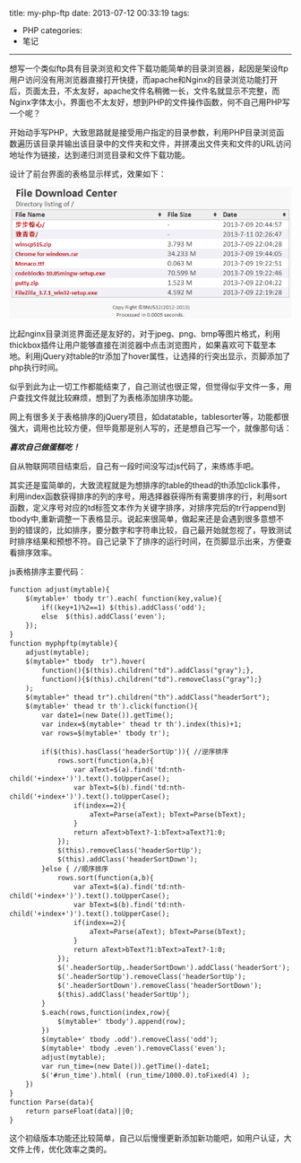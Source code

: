 title: my-php-ftp
date: 2013-07-12 00:33:19
tags:
- PHP
categories:
- 笔记
---

想写一个类似ftp具有目录浏览和文件下载功能简单的目录浏览器，起因是架设ftp用户访问没有用浏览器直接打开快捷，而apache和Nginx的目录浏览功能打开后，页面太丑，不太友好，apache文件名稍微一长，文件名就显示不完整，而Nginx字体太小，界面也不太友好，想到PHP的文件操作函数，何不自己用PHP写一个呢？

开始动手写PHP，大致思路就是接受用户指定的目录参数，利用PHP目录浏览函数遍历该目录并输出该目录中的文件夹和文件，并拼凑出文件夹和文件的URL访问地址作为链接，达到递归浏览目录和文件下载功能。

设计了前台界面的表格显示样式，效果如下：

![my-php-ftp](/uploads/images/my-php-ftp.png "my-php-ftp显示效果")

比起nginx目录浏览界面还是友好的，对于jpeg、png、bmp等图片格式，利用thickbox插件让用户能够直接在浏览器中点击浏览图片，如果喜欢可下载至本地。利用jQuery对table的tr添加了hover属性，让选择的行突出显示，页脚添加了php执行时间。

似乎到此为止一切工作都能结束了，自己测试也很正常，但觉得似乎文件一多，用户查找文件就比较麻烦，想到了为表格添加排序功能。

网上有很多关于表格排序的jQuery项目，如datatable，tablesorter等，功能都很强大，调用也比较方便，但毕竟那是别人写的，还是想自己写一个，就像那句话：

***喜欢自己做蛋糕吃！***

自从物联网项目结束后，自己有一段时间没写过js代码了，来练练手吧。

其实还是蛮简单的，大致流程就是为想排序的table的thead的th添加click事件，利用index函数获得排序的列的序号，用选择器获得所有需要排序的行，利用sort函数，定义序号对应的td标签文本作为关键字排序，对排序完后的tr行append到tbody中,重新调整一下表格显示。说起来很简单，做起来还是会遇到很多意想不到的错误的，比如排序，要分数字和字符串比较，自己最开始就忽视了，导致测试时排序结果和预想不符。自己记录下了排序的运行时间，在页脚显示出来，方便查看排序效率。

js表格排序主要代码：

	function adjust(mytable){
		$(mytable+' tbody tr').each( function(key,value){
		    if((key+1)%2==1) $(this).addClass('odd');
		    else  $(this).addClass('even');
	    });
	}
	function myphpftp(mytable){
		adjust(mytable);
	    $(mytable+" tbody  tr").hover(
	    	function(){$(this).children("td").addClass("gray");},
	    	function(){$(this).children("td").removeClass("gray");}
		);
		$(mytable+" thead tr").children("th").addClass("headerSort");
		$(mytable+' thead tr th').click(function(){ 
			var date1=(new Date()).getTime();
			var index=$(mytable+' thead tr th').index(this)+1;
			var rows=$(mytable+' tbody tr');
			
	        if($(this).hasClass('headerSortUp')){ //逆序排序
				rows.sort(function(a,b){
		  			var aText=$(a).find('td:nth-child('+index+')').text().toUpperCase(); 
					var bText=$(b).find('td:nth-child('+index+')').text().toUpperCase();
					if(index==2){
						aText=Parse(aText); bText=Parse(bText);
					}
					return aText>bText?-1:bText>aText?1:0; 
				});
				$(this).removeClass('headerSortUp');
				$(this).addClass('headerSortDown');
			}else { //顺序排序
				rows.sort(function(a,b){
		  			var aText=$(a).find('td:nth-child('+index+')').text().toUpperCase(); 
					var bText=$(b).find('td:nth-child('+index+')').text().toUpperCase();
					if(index==2){ 
						aText=Parse(aText); bText=Parse(bText);
					}
					return aText>bText?1:bText>aText?-1:0; 
				});
				$('.headerSortUp,.headerSortDown').addClass('headerSort'); 
				$('.headerSortUp').removeClass('headerSortUp');
				$('.headerSortDown').removeClass('headerSortDown');
				$(this).addClass('headerSortUp'); 
			} 
			$.each(rows,function(index,row){
				$(mytable+' tbody').append(row);
	     	})
	     	$(mytable+' tbody .odd').removeClass('odd');
	     	$(mytable+' tbody .even').removeClass('even');
	     	adjust(mytable);
			var run_time=(new Date()).getTime()-date1; 
			$('#run_time').html( (run_time/1000.0).toFixed(4) ); 
		})
	}
	function Parse(data){
		return parseFloat(data)||0; 
	}

这个初级版本功能还比较简单，自己以后慢慢更新添加新功能吧，如用户认证，大文件上传，优化效率之类的。